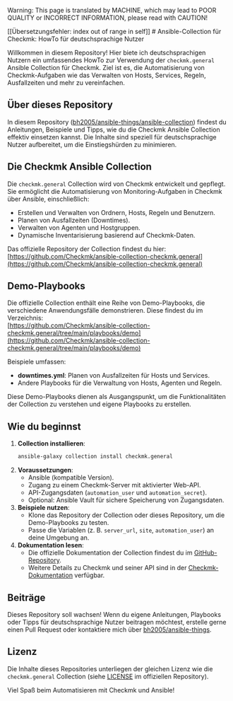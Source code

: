 Warning: This page is translated by MACHINE, which may lead to POOR QUALITY or INCORRECT INFORMATION, please read with CAUTION!

[[Übersetzungsfehler: index out of range in self]] # Ansible-Collection für Checkmk: HowTo für deutschsprachige Nutzer

Willkommen in diesem Repository! Hier biete ich deutschsprachigen Nutzern ein umfassendes HowTo zur Verwendung der `checkmk.general` Ansible Collection für Checkmk. Ziel ist es, die Automatisierung von Checkmk-Aufgaben wie das Verwalten von Hosts, Services, Regeln, Ausfallzeiten und mehr zu vereinfachen.

## Über dieses Repository
In diesem Repository ([bh2005/ansible-things/ansible-collection](https://github.com/bh2005/ansible-things/tree/main/ansible-collection)) findest du Anleitungen, Beispiele und Tipps, wie du die Checkmk Ansible Collection effektiv einsetzen kannst. Die Inhalte sind speziell für deutschsprachige Nutzer aufbereitet, um die Einstiegshürden zu minimieren.

## Die Checkmk Ansible Collection
Die `checkmk.general` Collection wird von Checkmk entwickelt und gepflegt. Sie ermöglicht die Automatisierung von Monitoring-Aufgaben in Checkmk über Ansible, einschließlich:
- Erstellen und Verwalten von Ordnern, Hosts, Regeln und Benutzern.
- Planen von Ausfallzeiten (Downtimes).
- Verwalten von Agenten und Hostgruppen.
- Dynamische Inventarisierung basierend auf Checkmk-Daten.

Das offizielle Repository der Collection findest du hier:  
[https://github.com/Checkmk/ansible-collection-checkmk.general](https://github.com/Checkmk/ansible-collection-checkmk.general)

## Demo-Playbooks
Die offizielle Collection enthält eine Reihe von Demo-Playbooks, die verschiedene Anwendungsfälle demonstrieren. Diese findest du im Verzeichnis:  
[https://github.com/Checkmk/ansible-collection-checkmk.general/tree/main/playbooks/demo](https://github.com/Checkmk/ansible-collection-checkmk.general/tree/main/playbooks/demo)

Beispiele umfassen:
- **downtimes.yml**: Planen von Ausfallzeiten für Hosts und Services.
- Andere Playbooks für die Verwaltung von Hosts, Agenten und Regeln.

Diese Demo-Playbooks dienen als Ausgangspunkt, um die Funktionalitäten der Collection zu verstehen und eigene Playbooks zu erstellen.

## Wie du beginnst
1. **Collection installieren**:
   ```bash
   ansible-galaxy collection install checkmk.general
   ```
2. **Voraussetzungen**:
   - Ansible (kompatible Version).
   - Zugang zu einem Checkmk-Server mit aktivierter Web-API.
   - API-Zugangsdaten (`automation_user` und `automation_secret`).
   - Optional: Ansible Vault für sichere Speicherung von Zugangsdaten.
3. **Beispiele nutzen**:
   - Klone das Repository der Collection oder dieses Repository, um die Demo-Playbooks zu testen.
   - Passe die Variablen (z. B. `server_url`, `site`, `automation_user`) an deine Umgebung an.
4. **Dokumentation lesen**:
   - Die offizielle Dokumentation der Collection findest du im [GitHub-Repository](https://github.com/Checkmk/ansible-collection-checkmk.general).
   - Weitere Details zu Checkmk und seiner API sind in der [Checkmk-Dokumentation](https://docs.checkmk.com) verfügbar.

## Beiträge
Dieses Repository soll wachsen! Wenn du eigene Anleitungen, Playbooks oder Tipps für deutschsprachige Nutzer beitragen möchtest, erstelle gerne einen Pull Request oder kontaktiere mich über [bh2005/ansible-things](https://github.com/bh2005/ansible-things).

## Lizenz
Die Inhalte dieses Repositories unterliegen der gleichen Lizenz wie die `checkmk.general` Collection (siehe [LICENSE](https://github.com/Checkmk/ansible-collection-checkmk.general/blob/main/LICENSE) im offiziellen Repository).

Viel Spaß beim Automatisieren mit Checkmk und Ansible!
